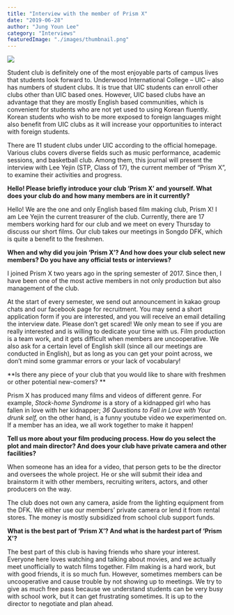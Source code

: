 ```yaml
---
title: "Interview with the member of Prism X"
date: "2019-06-28"
author: "Jung Youn Lee"
category: "Interviews"
featuredImage: "./images/thumbnail.png"
---
```


![](/images/thumbnail.png)

Student club is definitely one of the most enjoyable parts of campus lives that students look forward to. Underwood International College – UIC – also has numbers of student clubs. It is true that UIC students can enroll other clubs other than UIC based ones. However, UIC based clubs have an advantage that they are mostly English based communities, which is convenient for students who are not yet used to using Korean fluently. Korean students who wish to be more exposed to foreign languages might also benefit from UIC clubs as it will increase your opportunities to interact with foreign students.

There are 11 student clubs under UIC according to the official homepage. Various clubs covers diverse fields such as music performance, academic sessions, and basketball club. Among them, this journal will present the interview with Lee Yejin (STP, Class of 17), the current member of “Prism X”, to examine their activities and progress.

**Hello! Please briefly introduce your club ‘Prism X’ and yourself. What does your club do and how many members are in it currently?**

Hello! We are the one and only English based film making club, Prism X! I am Lee Yejin the current treasurer of the club. Currently, there are 17 members working hard for our club and we meet on every Thursday to discuss our short films. Our club takes our meetings in Songdo DFK, which is quite a benefit to the freshmen.

**When and why did you join ‘Prism X’? And how does your club select new members? Do you have any official tests or interviews?**

I joined Prism X two years ago in the spring semester of 2017. Since then, I have been one of the most active members in not only production but also management of the club. 

At the start of every semester, we send out announcement in kakao group chats and our facebook page for recruitment. You may send a short application form if you are interested, and you will receive an email detailing the interview date. Please don’t get scared! We only mean to see if you are really interested and is willing to dedicate your time with us. Film production is a team work, and it gets difficult when members are uncooperative. We also ask for a certain level of English skill (since all our meetings are conducted in English), but as long as you can get your point across, we don’t mind some grammar errors or your lack of vocabulary!

**Is there any piece of your club that you would like to share with freshmen or other potential new-comers? **

Prism X has produced many films and videos of different genre. For example, _Stock-home Syndrome_ is a story of a kidnapped girl who has fallen in love with her kidnapper; _36 Questions to Fall in Love with Your drunk self,_ on the other hand, is a funny youtube video we experimented on. If a member has an idea, we all work together to make it happen!

**Tell us more about your film producing process. How do you select the plot and main director? And does your club have private camera and other facilities?**

When someone has an idea for a video, that person gets to be the director and oversees the whole project. He or she will submit their idea and brainstorm it with other members, recruiting writers, actors, and other producers on the way. 

The club does not own any camera, aside from the lighting equipment from the DFK. We either use our members’ private camera or lend it from rental stores. The money is mostly subsidized from school club support funds.

**What is the best part of ‘Prism X’? And what is the hardest part of ‘Prism X’?**

The best part of this club is having friends who share your interest. Everyone here loves watching and talking about movies, and we actually meet unofficially to watch films together. Film making is a hard work, but with good friends, it is so much fun. However, sometimes members can be uncooperative and cause trouble by not showing up to meetings. We try to give as much free pass because we understand students can be very busy with school work, but it can get frustrating sometimes. It is up to the director to negotiate and plan ahead.

